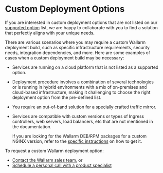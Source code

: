# Custom Deployment Options

If you are interested in custom deployment options that are not listed on our [supported option](../supported-deployment-options.md) list, we are happy to collaborate with you to find a solution that perfectly aligns with your unique needs.

There are various scenarios where you may require a custom Wallarm deployment build, such as specific infrastructure requirements, security needs, integration dependencies, and more. Here are some examples of cases when a custom deployment build may be necessary:

* Services are running on a cloud platform that is not listed as a supported option.
* Deployment procedure involves a combination of several technologies or is running in hybrid environments with a mix of on-premises and cloud-based infrastructure, making it challenging to choose the right deployment option from the pre-defined list.
* You require an out-of-band solution for a specially crafted traffic mirror.
* Services are compatible with custom versions or types of Ingress controllers, web servers, load balancers, etc that are not mentioned in the documentation.

    If you are looking for the Wallarm DEB/RPM packages for a custom NGINX version, refer to the [specific instructions](custom-nginx-version.md) on how to get it.

To request a custom Wallarm deployment option:

* [Contact the Wallarm sales team](mailto:sales@wallarm.com?subject=Request%20for%20custom%20Wallarm%20deployment&body=Hello%20Wallarm%20Sales%20Team%2C%0AI%27m%20writing%20to%20explore%20a%20Wallarm%20deployment%20option%20for%20my%20product%20security.%20I%20couldn%27t%20find%20what%20I%20need%20among%20the%20listed%20options%20in%20your%20documentation%2C%20and%20I%20would%20appreciate%20your%20help%20to%20explore%20the%20possibilities.%0AI%20would%20be%20happy%20to%20schedule%20a%20call%20with%20you%20to%20discuss%20my%20requirements%20in%20detail.%0AThank%20you%20for%20your%20time%20and%20assistance.), or
* [Schedule a personal call with a product specialist](https://meetings.hubspot.com/bbrown16)